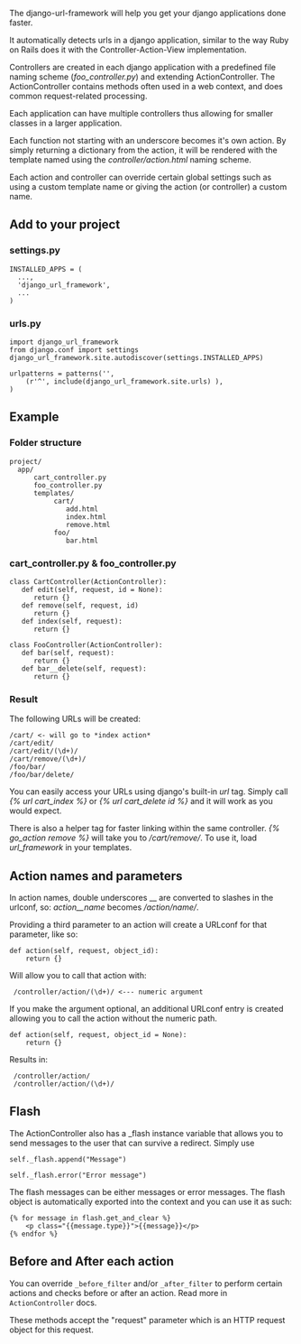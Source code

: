 The django-url-framework will help you get your django applications done faster.

It automatically detects urls in a django application, similar to the way Ruby on Rails does it with the Controller-Action-View implementation.

Controllers are created in each django application with a predefined file naming scheme (*foo_controller.py*) and extending ActionController. The ActionController contains methods often used in a web context, and does common request-related processing.

Each application can have multiple controllers thus allowing for smaller classes in a larger application.

Each function not starting with an underscore becomes it's own action. By simply returning a dictionary from the action, it will be rendered with the template named using the *controller/action.html* naming scheme.

Each action and controller can override certain global settings such as using a custom template name or giving the action (or controller) a custom name.

## Add to your project

### settings.py

	INSTALLED_APPS = (
	  ...,
	  'django_url_framework',
	  ...
	)

### urls.py

	import django_url_framework
	from django.conf import settings
	django_url_framework.site.autodiscover(settings.INSTALLED_APPS)

	urlpatterns = patterns('',
	    (r'^', include(django_url_framework.site.urls) ),
	)


## Example

### Folder structure

	project/
	  app/
	      cart_controller.py
	      foo_controller.py
	      templates/
	           cart/
	              add.html
	              index.html
	              remove.html
	           foo/
	              bar.html


### cart_controller.py & foo_controller.py

	class CartController(ActionController):
	   def edit(self, request, id = None):
	      return {}
	   def remove(self, request, id)
	      return {}
	   def index(self, request):
	      return {}

	class FooController(ActionController):
	   def bar(self, request):
	      return {}
	   def bar__delete(self, request):
	      return {}
### Result

The following URLs will be created:

	/cart/ <- will go to *index action*
	/cart/edit/
	/cart/edit/(\d+)/
	/cart/remove/(\d+)/
	/foo/bar/
	/foo/bar/delete/

You can easily access your URLs using django's built-in *url* tag. Simply call *{% url cart_index %}* or *{% url cart_delete id %}* and it will work as you would expect.

There is also a helper tag for faster linking within the same controller.
*{% go_action remove %}* will take you to */cart/remove/*. To use it, load *url_framework* in your templates.

## Action names and parameters

In action names, double underscores __ are converted to slashes in the urlconf, so: *action__name* becomes */action/name/*.

Providing a third parameter to an action will create a URLconf for that parameter, like so:

	def action(self, request, object_id):
		return {}

Will allow you to call that action with:

	 /controller/action/(\d+)/ <--- numeric argument

If you make the argument optional, an additional URLconf entry is created allowing you to call the action without the numeric path.

	def action(self, request, object_id = None):
		return {}

Results in:

	 /controller/action/
	 /controller/action/(\d+)/

## Flash

The ActionController also has a _flash instance variable that allows you to send messages to the user that can survive a redirect. Simply use 

	self._flash.append("Message")

	self._flash.error("Error message")

The flash messages can be either messages or error messages. The flash object is automatically exported into the context and you can use it as such:

	{% for message in flash.get_and_clear %}
	    <p class="{{message.type}}">{{message}}</p>
	{% endfor %}


## Before and After each action

You can override `_before_filter` and/or `_after_filter` to perform certain actions and checks before or after an action. Read more in `ActionController` docs.

These methods accept the "request" parameter which is an HTTP request object for this request.